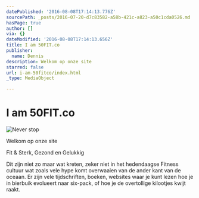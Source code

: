 ```yaml
---
datePublished: '2016-08-08T17:14:13.776Z'
sourcePath: _posts/2016-07-20-d7c83582-a58b-421c-a823-a50c1cda0526.md
hasPage: true
author: []
via: {}
dateModified: '2016-08-08T17:14:13.656Z'
title: I am 50FIT.co
publisher:
  name: Dennis
description: Welkom op onze site
starred: false
url: i-am-50fitco/index.html
_type: MediaObject

---
```

# I am 50FIT.co
![Never stop](https://s3-us-west-2.amazonaws.com/the-grid-img/p/8536dfc91ae71dfef0953b124827da8d18a96b67.jpg)

Welkom op onze site

Fit & Sterk, Gezond en Gelukkig

Dit zijn niet zo maar wat kreten, zeker niet in het hedendaagse Fitness cultuur wat zoals vele hype komt overwaaien van de ander kant van de oceaan. Er zijn vele tijdschriften, boeken, websites waar je kunt lezen hoe je in bierbuik evolueert naar six-pack, of hoe je de overtollige kilootjes kwijt raakt.
